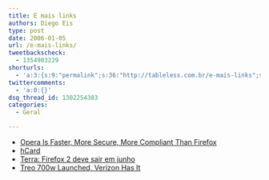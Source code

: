 ```yaml
---
title: E mais links
authors: Diego Eis
type: post
date: 2006-01-05
url: /e-mais-links/
tweetbackscheck:
  - 1354903229
shorturls:
  - 'a:3:{s:9:"permalink";s:36:"http://tableless.com.br/e-mais-links";s:7:"tinyurl";s:26:"http://tinyurl.com/3faom3x";s:4:"isgd";s:19:"http://is.gd/t1gcFw";}'
twittercomments:
  - 'a:0:{}'
dsq_thread_id: 1302254383
categories:
  - Geral

---
```

  * [Opera Is Faster, More Secure, More Compliant Than Firefox][1]
  * [hCard][2]
  * [Terra: Firefox 2 deve sair em junho][3]
  * [Treo 700w Launched, Verizon Has It][4]

 [1]: http://www.osnews.com/story.php?news_id=13175
 [2]: http://rockgrafia.com/rs/artigo/hcard/
 [3]: http://br-linux.org/linux/node/2532
 [4]: http://us.gizmodo.com/gadgets/cellphones/treo-700w-launched-verizon-has-it-146550.php